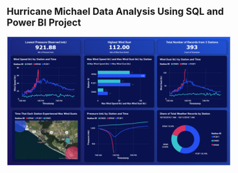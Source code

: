 ## Hurricane Michael Data Analysis Using SQL and Power BI Project
<img src = "hurricanedashboard.png">
